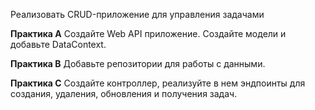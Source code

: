 Реализовать CRUD-приложение для управления задачами

**Практика А**
Создайте Web API приложение. Создайте модели и добавьте DataContext.

**Практика B**
Добавьте репозитории для работы с данными. 

**Практика C**
Создайте контроллер, реализуйте в нем эндпоинты для создания, удаления, обновления и получения задач.